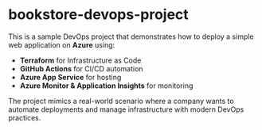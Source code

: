 # bookstore-devops-project

This is a sample DevOps project that demonstrates how to deploy a simple web application on **Azure** using:

- **Terraform** for Infrastructure as Code
- **GitHub Actions** for CI/CD automation
- **Azure App Service** for hosting
- **Azure Monitor & Application Insights** for monitoring

The project mimics a real-world scenario where a company wants to automate deployments and manage infrastructure with modern DevOps practices.
